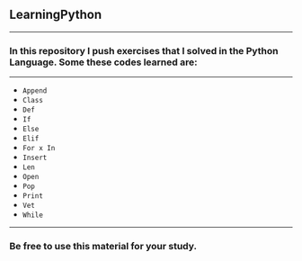 ## LearningPython
---
### In this repository I push exercises that I solved in the **Python Language**. Some these codes learned are:
---
* ```Append```
* ```Class```
* ```Def```
* ```If```
* ```Else```
* ```Elif```
* ```For x In```
* ```Insert```
* ```Len```
* ```Open```
* ```Pop```
* ```Print```
* ```Vet```
* ```While```
---
### Be free to use this material for your study.


